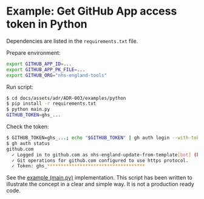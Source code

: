 # Example: Get GitHub App access token in Python

Dependencies are listed in the `requirements.txt` file.

Prepare environment:

```bash
export GITHUB_APP_ID=...
export GITHUB_APP_PK_FILE=...
export GITHUB_ORG="nhs-england-tools"
```

Run script:

```bash
$ cd docs/assets/adr/ADR-003/examples/python
$ pip install -r requirements.txt
$ python main.py
GITHUB_TOKEN=ghs_...
```

Check the token:

```bash
$ GITHUB_TOKEN=ghs_...; echo "$GITHUB_TOKEN" | gh auth login --with-token
$ gh auth status
github.com
  ✓ Logged in to github.com as nhs-england-update-from-template[bot] (keyring)
  ✓ Git operations for github.com configured to use https protocol.
  ✓ Token: ghs_************************************
```

See the [example (main.py)](./main.py) implementation. This script has been written to illustrate the concept in a clear and simple way. It is not a production ready code.
